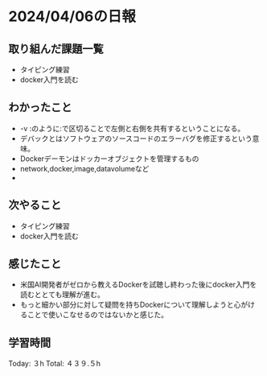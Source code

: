 # 2024/04/06の日報
## 取り組んだ課題一覧
* タイピング練習
* docker入門を読む
## わかったこと
* -v <HOST PATH>:<CONTAINER PATH>のように:で区切ることで左側と右側を共有するということになる。
*  デバックとはソフトウェアのソースコードのエラーバグを修正するという意味。
*  Dockerデーモンはドッカーオブジェクトを管理するもの
  *  network,docker,image,datavolumeなど
*      
## 次やること
* タイピング練習
* docker入門を読む
## 感じたこと
* 米国AI開発者がゼロから教えるDockerを試聴し終わった後にdocker入門を読むととても理解が進む。
* もっと細かい部分に対して疑問を持ちDockerについて理解しようと心がけることで使いこなせるのではないかと感じた。
##  学習時間
Today: ３h
Total: ４３９.５h
